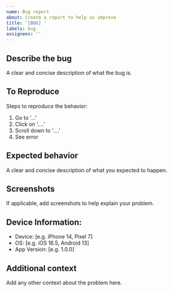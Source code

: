 ```yaml
---
name: Bug report
about: Create a report to help us improve
title: '[BUG] '
labels: bug
assignees: ''
---
```


## Describe the bug
A clear and concise description of what the bug is.

## To Reproduce
Steps to reproduce the behavior:
1. Go to '...'
2. Click on '....'
3. Scroll down to '....'
4. See error

## Expected behavior
A clear and concise description of what you expected to happen.

## Screenshots
If applicable, add screenshots to help explain your problem.

## Device Information:
 - Device: [e.g. iPhone 14, Pixel 7]
 - OS: [e.g. iOS 16.5, Android 13]
 - App Version: [e.g. 1.0.0]

## Additional context
Add any other context about the problem here.
